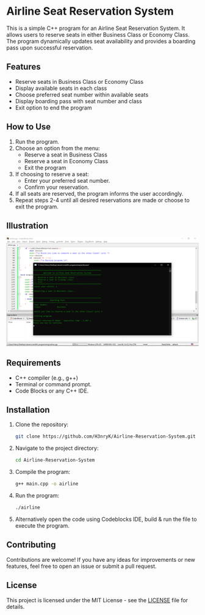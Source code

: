 # Airline Seat Reservation System

This is a simple C++ program for an Airline Seat Reservation System. It allows users to reserve seats in either Business Class or Economy Class. The program dynamically updates seat availability and provides a boarding pass upon successful reservation.

## Features

- Reserve seats in Business Class or Economy Class
- Display available seats in each class
- Choose preferred seat number within available seats
- Display boarding pass with seat number and class
- Exit option to end the program

## How to Use

1. Run the program.
2. Choose an option from the menu:
   - Reserve a seat in Business Class
   - Reserve a seat in Economy Class
   - Exit the program
3. If choosing to reserve a seat:
   - Enter your preferred seat number.
   - Confirm your reservation.
4. If all seats are reserved, the program informs the user accordingly.
5. Repeat steps 2-4 until all desired reservations are made or choose to exit the program.

## Illustration

![Airline Seat Reservation System](c.png)

## Requirements

- C++ compiler (e.g., g++)
- Terminal or command prompt.
- Code Blocks or any C++ IDE.

## Installation

1. Clone the repository:
   
   ```bash
   git clone https://github.com/H3nryK/Airline-Reservation-System.git


2. Navigate to the project directory:

   ```bash
   cd Airline-Reservation-System


3. Compile the program:

   ```bash
   g++ main.cpp -o airline


4. Run the program:

   ```bash
   ./airline

5. Alternatively open the code using Codeblocks IDE, build & run the file to execute the program.

## Contributing

Contributions are welcome! If you have any ideas for improvements or new features, feel free to open an issue or submit a pull request.

## License

This project is licensed under the MIT License - see the [LICENSE](LICENSE) file for details.
